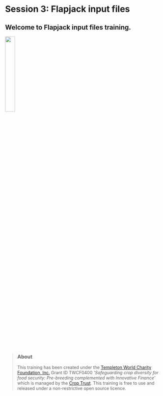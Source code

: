 # Session 3: Flapjack input files

## Welcome to Flapjack input files training.

<a href="https://www.youtube.com/watch?v=0WyqcLQOm8Q"><img src="https://img.youtube.com/vi/0WyqcLQOm8Q/0.jpg" width="25%"></a>

<br/>

> ### About
> This training has been created under the <a href="https://www.templetonworldcharity.org/">Templeton World Charity Foundation, Inc.</a> Grant ID TWCF0400 *'Safeguarding crop diversity for food security: Pre-breeding complemented with Innovative Finance'* which is managed by the <a href="https://www.croptrust.org/">Crop Trust</a>. This training is free to use and released under a non-restrictive open source licence.
